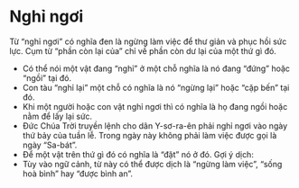 # Nghỉ ngơi

Từ “nghỉ ngơi” có nghĩa đen là ngừng làm việc để thư giản và phục hồi sức lực. Cụm từ “phần còn lại của” chỉ về phần còn dư lại của một thứ gì đó. 
- Có thể nói một vật đang “nghỉ” ở một chỗ nghĩa là nó đang “đứng” hoặc “ngồi” tại đó.  
- Con tàu “nghỉ lại” một chỗ có nghĩa là nó “ngừng lại” hoặc “cặp bến” tại đó. 
- Khi một người hoặc con vật nghỉ ngơi thì có nghĩa là họ đang ngồi hoặc nằm để lấy lại sức. 
- Đức Chúa Trời truyền lệnh cho dân Y-sơ-ra-ên phải nghỉ ngơi vào ngày thứ bảy của tuần lễ. Trong ngày này không phải làm việc được gọi là ngày “Sa-bát”.  
- Để một vật trên thứ gì đó có nghĩa là “đặt” nó ở đó. 
Gợi ý dịch: 
- Tùy vào ngữ cảnh, từ này có thể được dịch là “ngừng làm việc”, “sống hoà bình” hay “được bình an”.

